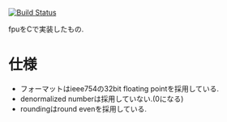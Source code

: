 [![Build Status](https://secure.travis-ci.org/is-cpuex2014-5/fpu_in_c.png?branch=master)](https://travis-ci.org/is-cpuex2014-5/fpu_in_c)

fpuをCで実装したもの.

仕様
====

* フォーマットはieee754の32bit floating pointを採用している.
* denormalized numberは採用していない.(0になる)
* roundingはround evenを採用している.
